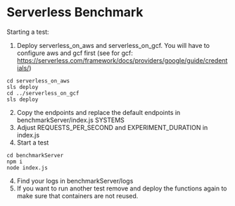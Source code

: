 # Serverless Benchmark

Starting a test:

1. Deploy serverless_on_aws and serverless_on_gcf. You will have to configure aws and gcf first (see for gcf: https://serverless.com/framework/docs/providers/google/guide/credentials/)
```
cd serverless_on_aws
sls deploy
cd ../serverless_on_gcf
sls deploy
```

2. Copy the endpoints and replace the default endpoints in benchmarkServer/index.js SYSTEMS
3. Adjust REQUESTS_PER_SECOND and EXPERIMENT_DURATION in index.js
3. Start a test
```
cd benchmarkServer
npm i
node index.js
```
4. Find your logs in benchmarkServer/logs
5. If you want to run another test remove and deploy the functions again to make sure that containers are not reused.
